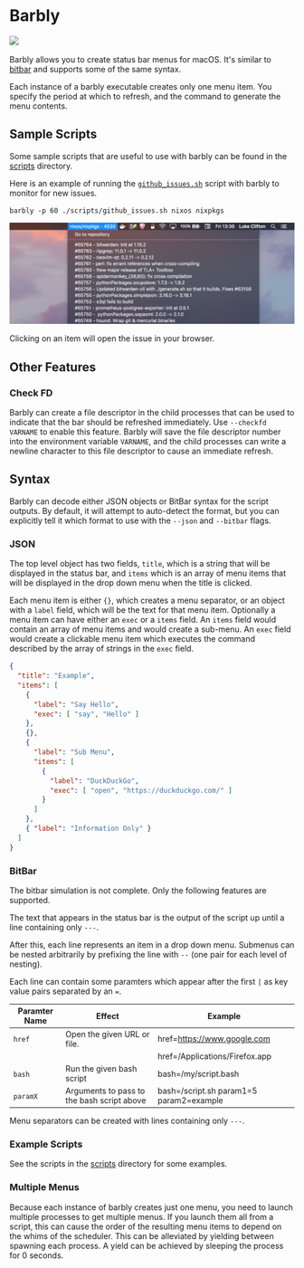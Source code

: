 # Barbly
[![](https://img.shields.io/hackage/v/barbly.svg?colorB=%23999&label=barbly)](http://hackage.haskell.org/package/barbly)

Barbly allows you to create status bar menus for macOS. It's similar to
[bitbar](https://github.com/matryer/bitbar) and supports some of the same
syntax.

Each instance of a barbly executable creates only one menu item. You specify
the period at which to refresh, and the command to generate the menu contents.

## Sample Scripts

Some sample scripts that are useful to use with barbly can be found in the
[scripts](./scripts) directory.

Here is an example of running the [`github_issues.sh`](./scripts/github_issues.sh)
script with barbly to monitor for new issues.

    barbly -p 60 ./scripts/github_issues.sh nixos nixpkgs

![Example Menu](./doc/demo.png)

Clicking on an item will open the issue in your browser.

## Other Features

### Check FD

Barbly can create a file descriptor in the child processes that can be used
to indicate that the bar should be refreshed immediately. Use `--checkfd VARNAME`
to enable this feature. Barbly will save the file descriptor number into the
environment variable `VARNAME`, and the child processes can write a newline
character to this file descriptor to cause an immediate refresh.

## Syntax

Barbly can decode either JSON objects or BitBar syntax for the script outputs.
By default, it will attempt to auto-detect the format, but you can explicitly
tell it which format to use with the `--json` and `--bitbar` flags.

### JSON

The top level object has two fields, `title`, which is a string that will
be displayed in the status bar, and `items` which is an array of menu items
that will be displayed in the drop down menu when the title is clicked.

Each menu item is either `{}`, which creates a menu separator, or an object
with a `label` field, which will be the text for that menu item. Optionally
a menu item can have either an `exec` or a `items` field. An `items` field
would contain an array of menu items and would create a sub-menu. An `exec`
field would create a clickable menu item which executes the command described
by the array of strings in the `exec` field.

```json
{
  "title": "Example",
  "items": [
    {
      "label": "Say Hello",
      "exec": [ "say", "Hello" ]
    },
    {},
    {
      "label": "Sub Menu",
      "items": [
        {
          "label": "DuckDuckGo",
          "exec": [ "open", "https://duckduckgo.com/" ]
        }
      ]
    },
    { "label": "Information Only" }
  ]
}
```

### BitBar

The bitbar simulation is not complete. Only the following features are supported.

The text that appears in the status bar is the output of the script up until a line
containing only `---`.

After this, each line represents an item in a drop down menu. Submenus can be nested
arbitrarily by prefixing the line with `--` (one pair for each level of nesting).

Each line can contain some paramters which appear after the first `|` as key value
pairs separated by an `=`.

| Paramter Name | Effect                                       | Example                        |
|---------------|----------------------------------------------|--------------------------------|
| `href`        | Open the given URL or file.                  | href=https://www.google.com    |
|               |                                              | href=/Applications/Firefox.app |
| `bash`        | Run the given bash script                    | bash=/my/script.bash           |
| `paramX`      | Arguments to pass to the bash script above   | bash=/script.sh param1=5 param2=example |

Menu separators can be created with lines containing only `---`.

### Example Scripts

See the scripts in the [scripts](./scripts) directory for some examples.

### Multiple Menus

Because each instance of barbly creates just one menu, you need to launch
multiple processes to get multiple menus. If you launch them all from a
script, this can cause the order of the resulting menu items to depend on
the whims of the scheduler. This can be alleviated by yielding between
spawning each process. A yield can be achieved by sleeping the process
for 0 seconds.
